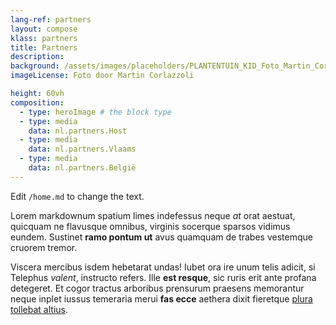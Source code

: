 ```yaml
---
lang-ref: partners
layout: compose
klass: partners
title: Partners
description: 
background: /assets/images/placeholders/PLANTENTUIN_KID_Foto_Martin_Corlazzoli.jpg
imageLicense: Foto door Martin Corlazzoli

height: 60vh
composition:
  - type: heroImage # the block type
  - type: media
    data: nl.partners.Host
  - type: media
    data: nl.partners.Vlaams
  - type: media
    data: nl.partners.België
---
```


Edit `/home.md` to change the text.

Lorem markdownum spatium limes indefessus neque *at* orat aestuat, quicquam ne
flavusque omnibus, virginis socerque sparsos vidimus eundem. Sustinet **ramo
pontum ut** avus quamquam de trabes vestemque cruorem tremor.

Viscera mercibus isdem hebetarat undas! Iubet ora ire unum telis adicit, si
Telephus *valent*, instructo refers. Ille **est resque**, sic ruris erit ante
profana detegeret. Et cogor tractus arboribus prensurum praesens memorantur
neque inplet iussus temeraria merui **fas ecce** aethera dixit fieretque [plura
tollebat altius](http://virgineusque.net/est.html).
